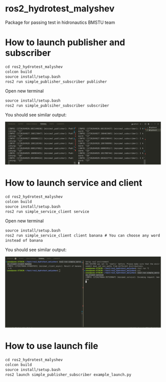 # ros2_hydrotest_malyshev
Package for passing test in hidronautics BMSTU team

# How to launch publisher and subscriber

```
cd ros2_hydrotest_malyshev
colcon build
source install/setup.bash
ros2 run simple_publisher_subscriber publisher
```
Open new terminal
```
source install/setup.bash
ros2 run simple_publsiher_subscriber subscriber
```

You should see similar output:

![pics/image1.png](pics/image1.png)

# How to launch service and client

```
cd ros2_hydrotest_malyshev
colcon build
source install/setup.bash
ros2 run simple_service_client service
```
Open new terminal
```
source install/setup.bash
ros2 run simple_service_client client banana # You can choose any word instead of banana
```

You should see similar output:

![pics/image2.png](pics/image2.png)

# How to use launch file
```
cd ros2_hydrotest_malyshev
colcon build
source install/setup.bash
ros2 launch simple_publisher_subscriber example_launch.py 
```
